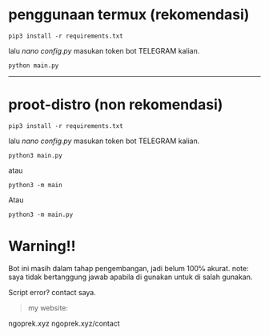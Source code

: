 # penggunaan termux (rekomendasi) 
```
pip3 install -r requirements.txt
```

lalu _nano config.py_  masukan token bot TELEGRAM kalian. 
```
python main.py
```
---

# proot-distro (non rekomendasi) 
```
pip3 install -r requirements.txt
```
lalu _nano config.py_  masukan token bot TELEGRAM kalian. 

```
python3 main.py
```
atau
```
python3 -m main
```
Atau
```
python3 -m main.py
```
# Warning!! 
Bot ini masih dalam tahap pengembangan, jadi belum 100℅ akurat.  note: saya tidak bertanggung jawab apabila di gunakan untuk di salah gunakan. 

Script error? contact saya. 

> my website:

ngoprek.xyz
ngoprek.xyz/contact

